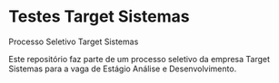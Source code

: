 # Testes Target Sistemas
 Processo Seletivo Target Sistemas
 
 Este repositório faz parte de um processo seletivo da empresa Target Sistemas para a vaga de Estágio Análise e Desenvolvimento. 
